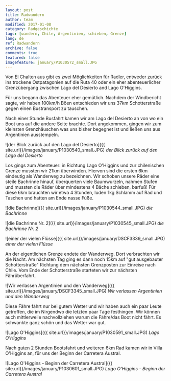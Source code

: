 ```yaml
---
layout: post
title: Radwandern
author: team
modified: 2017-01-08
category: Radgeschichte
tags: [wandern, Chile, Argentinien, schieben, Grenze]
lang: de
ref: Radwandern
archive: false
comments: true
featured: false
imagefeature: january/P1030572_small.JPG
---
```


Von El Chalten aus gibt es zwei Möglichkeiten für Radler, entweder zurück ins trockene Ostpatagonien auf die Ruta 40 oder ein eher abenteuerlicher Grenzübergang zwischen Lago del Desierto and Lago O'Higgins.

Für uns begann das Abenteuer eher gemütlich. Nachdem der Windbericht sagte, wir haben 100km/h Böen entschieden wir uns 37km Schotterstraße gegen einen Bustransport zu tauschen.

Nach einer Stunde Busfahrt kamen wir am Lago del Desierto an von wo ein Boot uns auf die andere Seite brachte. Dort angekommen, gingen wir zum kleinsten Grenzhäuschen was uns bisher begegnet ist und ließen uns aus Argentinien ausstempeln. 

![der Blick zurück auf den Lago del Desierto]({{ site.url}}/images/january/P1030540_small.JPG)
*der Blick zurück auf den Lago del Desierto*

Los gings zum Abenteuer: in Richtung Lago O'Higgins und zur chilenischen Grenze mussten wir 21km überwinden. Hiervon sind die ersten 6km eindeutig als Wanderweg zu bezeichnen. Wir schoben unsere Räder eine steile Bachrinne hinauf, überquerten viele Baumwurzeln, nahmen Stufen und mussten die Räder über mindestens 4 Bäche schieben, barfuß! Für diese 6km brauchten wir etwa 4 Stunden, luden 1kg Schlamm auf Rad und Taschen und hatten am Ende nasse Füße.


![die Bachrinne]({{ site.url}}/images/january/P1030544_small.JPG)
*die Bachrinne*

![die Bachrinne Nr. 2]({{ site.url}}/images/january/P1030545_small.JPG)
*die Bachrinne Nr. 2*

![einer der vielen Flüsse]({{ site.url}}/images/january/DSCF3339_small.JPG)
*einer der vielen Flüsse*

An der eigentlichen Grenze endete der Wanderweg. Dort verbrachten wir die Nacht. Am nächsten Tag ging es dann noch 15km auf "gut ausgebauter Schotterstraße" Richtung dem nächsten Grenzposten zur Einreise nach Chile. Vom Ende der Schotterstraße starteten wir zur nächsten Fährüberfahrt.

![Wir verlassen Argentinien und den Wanderweg]({{ site.url}}/images/january/DSCF3345_small.JPG)
*Wir verlassen Argentinien und den Wanderweg*

Diese Fähre fährt nur bei gutem Wetter und wir haben auch ein paar Leute getroffen, die im Nirgendwo die letzten paar Tage festhingen. Wir können auch mittlerweile nachvollziehen warum die Fähre/das Boot nicht fährt. Es schwankte ganz schön und das Wetter war gut. 

![Lago O'Higgins]({{ site.url}}/images/january/P1030591_small.JPG)
*Lago O'Higgins*

Nach guten 2 Stunden Bootsfahrt und weiteren 6km Rad kamen wir in Villa O'Higgins an, für uns der Beginn der Carretera Austral.

![Lago O'Higgins - Beginn der Carretera Austral]({{ site.url}}/images/january/P1030601_small.JPG)
*Lago O'Higgins - Beginn der Carretera Austral*



